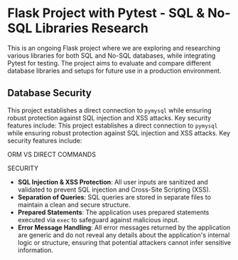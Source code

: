 # Flask Project with Pytest - SQL & No-SQL Libraries Research

This is an ongoing Flask project where we are exploring and researching various libraries for both SQL and No-SQL databases, while integrating Pytest for testing. The project aims to evaluate and compare different database libraries and setups for future use in a production environment.


## Database Security

This project establishes a direct connection to `pymysql` while ensuring robust protection against SQL injection and XSS attacks. Key security features include:
This project   establishes a direct connection to `pymysql` while ensuring robust protection against SQL injection and XSS attacks. Key security features include:



ORM VS DIRECT COMMANDS


SECURITY
- **SQL Injection & XSS Protection**: All user inputs are sanitized and validated to prevent SQL injection and Cross-Site Scripting (XSS).
- **Separation of Queries**: SQL queries are stored in separate files to maintain a clean and secure structure.
- **Prepared Statements**: The application uses prepared statements executed via `exec` to safeguard against malicious input.
- **Error Message Handling**: All error messages returned by the application are generic and do not reveal any details about the application's internal logic or structure, ensuring that potential attackers cannot infer sensitive information.




